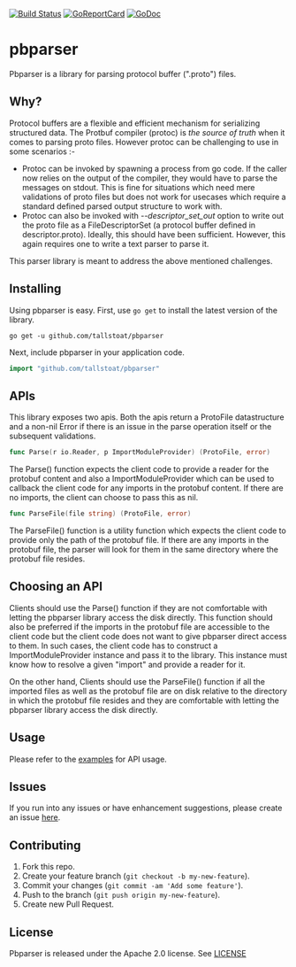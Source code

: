 [![Build Status](https://travis-ci.org/tallstoat/pbparser.svg?branch=master)](https://travis-ci.org/tallstoat/pbparser)
[![GoReportCard](https://goreportcard.com/badge/github.com/tallstoat/pbparser)](https://goreportcard.com/report/github.com/tallstoat/pbparser)
[![GoDoc](https://godoc.org/github.com/tallstoat/pbparser?status.svg)](https://godoc.org/github.com/tallstoat/pbparser)

# pbparser

Pbparser is a library for parsing protocol buffer (".proto") files.

## Why?

Protocol buffers are a flexible and efficient mechanism for serializing structured data. 
The Protbuf compiler (protoc) is *the source of truth* when it comes to parsing proto files.
However protoc can be challenging to use in some scenarios :-

* Protoc can be invoked by spawning a process from go code. If the caller now relies on the output of the compiler, they would have to parse the messages on stdout. This is fine for situations which need mere validations of proto files but does not work for usecases which require a standard defined parsed output structure to work with.
* Protoc can also be invoked with *--descriptor_set_out* option to write out the proto file as a FileDescriptorSet (a protocol buffer defined in descriptor.proto). Ideally, this should have been sufficient. However, this again requires one to write a text parser to parse it. 

This parser library is meant to address the above mentioned challenges.

## Installing

Using pbparser is easy. First, use `go get` to install the latest version of the library. 

```
go get -u github.com/tallstoat/pbparser
```

Next, include pbparser in your application code.

```go
import "github.com/tallstoat/pbparser"
```

## APIs

This library exposes two apis. Both the apis return a ProtoFile datastructure and a non-nil Error if there is an issue in the parse operation itself or the subsequent validations.

```go
func Parse(r io.Reader, p ImportModuleProvider) (ProtoFile, error)
```

The Parse() function expects the client code to provide a reader for the protobuf content and also a ImportModuleProvider which can be used to callback the client code for any imports in the protobuf content. If there are no imports, the client can choose to pass this as nil.

```go
func ParseFile(file string) (ProtoFile, error)
```

The ParseFile() function is a utility function which expects the client code to provide only the path of the protobuf file. If there are any imports in the protobuf file, the parser will look for them in the same directory where the protobuf file resides.

## Choosing an API

Clients should use the Parse() function if they are not comfortable with letting the pbparser library access the disk directly. This function should also be preferred if the imports in the protobuf file are accessible to the client code but the client code does not want to give pbparser direct access to them. In such cases, the client code has to construct a ImportModuleProvider instance and pass it to the library. This instance must know how to resolve a given "import" and provide a reader for it.  

On the other hand, Clients should use the ParseFile() function if all the imported files as well as the protobuf file are on disk relative to the directory in which the protobuf file resides and they are comfortable with letting the pbparser library access the disk directly.  

## Usage

Please refer to the [examples](https://godoc.org/github.com/tallstoat/pbparser#pkg-examples) for API usage.

## Issues

If you run into any issues or have enhancement suggestions, please create an issue [here](https://github.com/tallstoat/pbparser/issues).

## Contributing

1. Fork this repo.
2. Create your feature branch (`git checkout -b my-new-feature`).
3. Commit your changes (`git commit -am 'Add some feature'`).
4. Push to the branch (`git push origin my-new-feature`).
5. Create new Pull Request.

## License

Pbparser is released under the Apache 2.0 license. See [LICENSE](https://github.com/tallstoat/pbparser/blob/master/LICENSE)

